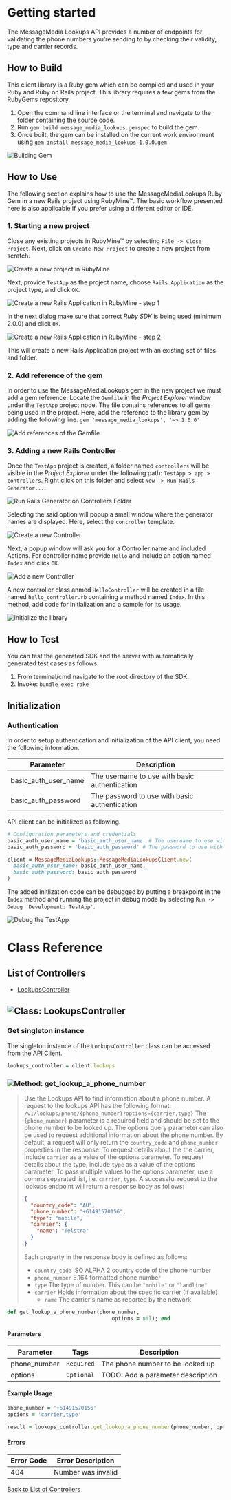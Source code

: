 # Getting started

The MessageMedia Lookups API provides a number of endpoints for validating the phone numbers you’re sending to by checking their validity, type and carrier records.

## How to Build

This client library is a Ruby gem which can be compiled and used in your Ruby and Ruby on Rails project. This library requires a few gems from the RubyGems repository.

1. Open the command line interface or the terminal and navigate to the folder containing the source code.
2. Run ``` gem build message_media_lookups.gemspec ``` to build the gem.
3. Once built, the gem can be installed on the current work environment using ``` gem install message_media_lookups-1.0.0.gem ```

![Building Gem](https://apidocs.io/illustration/ruby?step=buildSDK&workspaceFolder=MessageMediaLookups-Ruby&workspaceName=MessageMediaLookups-Ruby&projectName=message_media_lookups&gemName=message_media_lookups&gemVer=1.0.0)

## How to Use

The following section explains how to use the MessageMediaLookups Ruby Gem in a new Rails project using RubyMine&trade;. The basic workflow presented here is also applicable if you prefer using a different editor or IDE.

### 1. Starting a new project

Close any existing projects in RubyMine&trade; by selecting ``` File -> Close Project ```. Next, click on ``` Create New Project ``` to create a new project from scratch.

![Create a new project in RubyMine](https://apidocs.io/illustration/ruby?step=createNewProject0&workspaceFolder=MessageMediaLookups-Ruby&workspaceName=MessageMediaLookups&projectName=message_media_lookups&gemName=message_media_lookups&gemVer=1.0.0)

Next, provide ``` TestApp ``` as the project name, choose ``` Rails Application ``` as the project type, and click ``` OK ```.

![Create a new Rails Application in RubyMine - step 1](https://apidocs.io/illustration/ruby?step=createNewProject1&workspaceFolder=MessageMediaLookups-Ruby&workspaceName=MessageMediaLookups&projectName=message_media_lookups&gemName=message_media_lookups&gemVer=1.0.0)

In the next dialog make sure that correct *Ruby SDK* is being used (minimum 2.0.0) and click ``` OK ```.

![Create a new Rails Application in RubyMine - step 2](https://apidocs.io/illustration/ruby?step=createNewProject2&workspaceFolder=MessageMediaLookups-Ruby&workspaceName=MessageMediaLookups&projectName=message_media_lookups&gemName=message_media_lookups&gemVer=1.0.0)

This will create a new Rails Application project with an existing set of files and folder.

### 2. Add reference of the gem

In order to use the MessageMediaLookups gem in the new project we must add a gem reference. Locate the ```Gemfile``` in the *Project Explorer* window under the ``` TestApp ``` project node. The file contains references to all gems being used in the project. Here, add the reference to the library gem by adding the following line: ``` gem 'message_media_lookups', '~> 1.0.0' ```

![Add references of the Gemfile](https://apidocs.io/illustration/ruby?step=addReference&workspaceFolder=MessageMediaLookups-Ruby&workspaceName=MessageMediaLookups&projectName=message_media_lookups&gemName=message_media_lookups&gemVer=1.0.0)

### 3. Adding a new Rails Controller

Once the ``` TestApp ``` project is created, a folder named ``` controllers ``` will be visible in the *Project Explorer* under the following path: ``` TestApp > app > controllers ```. Right click on this folder and select ``` New -> Run Rails Generator... ```.

![Run Rails Generator on Controllers Folder](https://apidocs.io/illustration/ruby?step=addCode0&workspaceFolder=MessageMediaLookups-Ruby&workspaceName=MessageMediaLookups&projectName=message_media_lookups&gemName=message_media_lookups&gemVer=1.0.0)

Selecting the said option will popup a small window where the generator names are displayed. Here, select the ``` controller ``` template.

![Create a new Controller](https://apidocs.io/illustration/ruby?step=addCode1&workspaceFolder=MessageMediaLookups-Ruby&workspaceName=MessageMediaLookups&projectName=message_media_lookups&gemName=message_media_lookups&gemVer=1.0.0)

Next, a popup window will ask you for a Controller name and included Actions. For controller name provide ``` Hello ``` and include an action named ``` Index ``` and click ``` OK ```.

![Add a new Controller](https://apidocs.io/illustration/ruby?step=addCode2&workspaceFolder=MessageMediaLookups-Ruby&workspaceName=MessageMediaLookups&projectName=message_media_lookups&gemName=message_media_lookups&gemVer=1.0.0)

A new controller class anmed ``` HelloController ``` will be created in a file named ``` hello_controller.rb ``` containing a method named ``` Index ```. In this method, add code for initialization and a sample for its usage.

![Initialize the library](https://apidocs.io/illustration/ruby?step=addCode3&workspaceFolder=MessageMediaLookups-Ruby&workspaceName=MessageMediaLookups&projectName=message_media_lookups&gemName=message_media_lookups&gemVer=1.0.0)

## How to Test

You can test the generated SDK and the server with automatically generated test
cases as follows:

  1. From terminal/cmd navigate to the root directory of the SDK.
  2. Invoke: `bundle exec rake`

## Initialization

### Authentication
In order to setup authentication and initialization of the API client, you need the following information.

| Parameter | Description |
|-----------|-------------|
| basic_auth_user_name | The username to use with basic authentication |
| basic_auth_password | The password to use with basic authentication |



API client can be initialized as following.

```ruby
# Configuration parameters and credentials
basic_auth_user_name = 'basic_auth_user_name' # The username to use with basic authentication
basic_auth_password = 'basic_auth_password' # The password to use with basic authentication

client = MessageMediaLookups::MessageMediaLookupsClient.new(
  basic_auth_user_name: basic_auth_user_name,
  basic_auth_password: basic_auth_password
)
```

The added initlization code can be debugged by putting a breakpoint in the ``` Index ``` method and running the project in debug mode by selecting ``` Run -> Debug 'Development: TestApp' ```.

![Debug the TestApp](https://apidocs.io/illustration/ruby?step=addCode4&workspaceFolder=Lookups-Ruby&workspaceName=MessageMediaLookups&projectName=message_media_lookups&gemName=message_media_lookups&gemVer=1.0.0&initLine=client%2520%253D%2520MessageMediaLookupsClient.new%2528%2527basic_auth_user_name%2527%252C%2520%2527basic_auth_password%2527%2529)



# Class Reference

## <a name="list_of_controllers"></a>List of Controllers

* [LookupsController](#lookups_controller)

## <a name="lookups_controller"></a>![Class: ](https://apidocs.io/img/class.png ".LookupsController") LookupsController

### Get singleton instance

The singleton instance of the ``` LookupsController ``` class can be accessed from the API Client.

```ruby
lookups_controller = client.lookups
```

### <a name="get_lookup_a_phone_number"></a>![Method: ](https://apidocs.io/img/method.png ".LookupsController.get_lookup_a_phone_number") get_lookup_a_phone_number

> Use the Lookups API to find information about a phone number.
> A request to the lookups API has the following format:
> ```/v1/lookups/phone/{phone_number}?options={carrier,type}```
> The `{phone_number}` parameter is a required field and should be set to the phone number to be looked up.
> The options query parameter can also be used to request additional information about the phone number.
> By default, a request will only return the `country_code` and `phone_number` properties in the response.
> To request details about the the carrier, include `carrier` as a value of the options parameter.
> To request details about the type, include `type` as a value of the options parameter. To pass multiple values
> to the options parameter, use a comma separated list, i.e. `carrier,type`.
> A successful request to the lookups endpoint will return a response body as follows:
> ```json
> {
>   "country_code": "AU",
>   "phone_number": "+61491570156",
>   "type": "mobile",
>   "carrier": {
>     "name": "Telstra"
>   }
> }
> ```
> Each property in the response body is defined as follows:
> - ```country_code``` ISO ALPHA 2 country code of the phone number
> - ```phone_number``` E.164 formatted phone number
> - ```type``` The type of number. This can be ```"mobile"``` or ```"landline"```
> - ```carrier``` Holds information about the specific carrier (if available)
>   - ```name``` The carrier's name as reported by the network


```ruby
def get_lookup_a_phone_number(phone_number,
                                  options = nil); end
```

#### Parameters

| Parameter | Tags | Description |
|-----------|------|-------------|
| phone_number |  ``` Required ```  | The phone number to be looked up |
| options |  ``` Optional ```  | TODO: Add a parameter description |


#### Example Usage

```ruby
phone_number = '+61491570156'
options = 'carrier,type'

result = lookups_controller.get_lookup_a_phone_number(phone_number, options)

```

#### Errors

| Error Code | Error Description |
|------------|-------------------|
| 404 | Number was invalid |



[Back to List of Controllers](#list_of_controllers)
